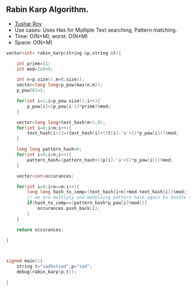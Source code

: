 ## Rabin Karp Algorithm.
* [Tushar Roy](https://youtu.be/H4VrKHVG5qI?si=hgcylhvnJ5si8FJo)
* Use cases: Uses Has for Multiple Text searching, Pattern matching.
* Time: O(N+M), worst: O(N*M)
* Space: O(N+M)
```cpp
vector<int> rabin_karp(string &p,string &t){

    int prime=31;
    int mod=1e9+9;

    int n=p.size(),m=t.size();
    vector<long long>p_pow(max(n,m));
    p_pow[0]=1;

    for(int i=1;i<p_pow.size();i++){
        p_pow[i]=(p_pow[i-1]*prime)%mod;
    }

    vector<long long>text_hash(m+1,0);
    for(int i=0;i<m;i++){
        text_hash[i+1]=(text_hash[i]+((t[i]-'a'+1)*p_pow[i]))%mod;
    }

    long long pattern_hash=0;
    for(int i=0;i<n;i++){
        pattern_hash=(pattern_hash+((p[i]-'a'+1)*p_pow[i]))%mod;
    }

    vector<int>occurances;

    for(int i=0;i+n<=m;i++){
        long long hash_to_comp=(text_hash[i+n]+mod-text_hash[i])%mod;
        // we are multiply and moduloing pattern hash again to handle the index alignment issue.
        if(hash_to_comp==(pattern_hash*p_pow[i]%mod)){
            occurances.push_back(i);
        }
    }

    return occurances;

}



signed main(){
    string t="sadbutsad",p="sad";
    debug(rabin_karp(p,t));
    
}
```
